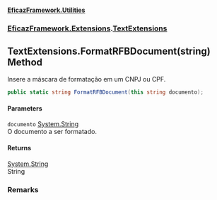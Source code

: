 #### [EficazFramework.Utilities](EficazFrameworkUtilities.md 'EficazFramework Utilities')
### [EficazFramework.Extensions](EficazFrameworkUtilities.md#EficazFramework_Extensions 'EficazFramework.Extensions').[TextExtensions](TextExtensions.md 'EficazFramework.Extensions.TextExtensions')
## TextExtensions.FormatRFBDocument(string) Method
Insere a máscara de formatação em um CNPJ ou CPF.  
```csharp
public static string FormatRFBDocument(this string documento);
```
#### Parameters
<a name='EficazFramework_Extensions_TextExtensions_FormatRFBDocument(string)_documento'></a>
`documento` [System.String](https://docs.microsoft.com/en-us/dotnet/api/System.String 'System.String')  
O documento a ser formatado.
  
#### Returns
[System.String](https://docs.microsoft.com/en-us/dotnet/api/System.String 'System.String')  
String
### Remarks
